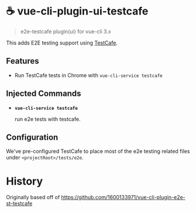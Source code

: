 # ☕️ vue-cli-plugin-ui-testcafe

> e2e-testcafe plugin(ui) for vue-cli 3.x

This adds E2E testing support using [TestCafe](https://testcafe.devexpress.com/).

## Features
- Run TestCafe tests in Chrome with `vue-cli-service testcafe`

## Injected Commands

- **`vue-cli-service testcafe`**

  run e2e tests with testcafe.

## Configuration

We've pre-configured TestCafe to place most of the e2e testing related files under `<projectRoot>/tests/e2e`.

# History

Originally based off of https://github.com/1600133971/vue-cli-plugin-e2e-st-testcafe
